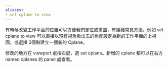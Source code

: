 ```yaml
---
aliases:
- set cplane to view
---
```


有時候改變工作平面的位置可以方便我們定位或畫圖，有幾種常見方法，例如 set cplane to view 可以直接以現有視角看出去的角度設定為新的工作平面的上視圖，或選擇 3個點建立一個新的 Cplane。

修改的地方在 viewport 處按右鍵，選 set cplane。新增的 cplane 都可以在右方 named cplanes 的 panel 處查看。